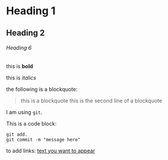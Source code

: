 # Heading 1
## Heading 2
###### Heading 6

this is **bold**

this is *italics*

the following is a blockquote:
>this is a blockquote
>this is the second line of a blockquote

I am using `git`. 

This is a code block:
```
git add. 
git commit -m "message here"
```

to add links:
[text you want to appear](url.com)


